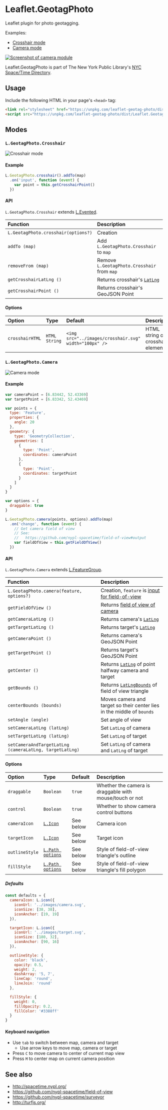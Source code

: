 # Leaflet.GeotagPhoto

Leaflet plugin for photo geotagging.

Examples:

- [Crosshair mode](http://spacetime.nypl.org/Leaflet.GeotagPhoto/examples/crosshair.html)
- [Camera mode](http://spacetime.nypl.org/Leaflet.GeotagPhoto/examples/camera.html)

[![Screenshot of camera module](images/screenshot.png)](http://spacetime.nypl.org/Leaflet.GeotagPhoto/examples/camera.html)

Leaflet.GeotagPhoto is part of The New York Public Library's [NYC Space/Time Directory](http://spacetime.nypl.org/).

## Usage

Include the following HTML in your page's `<head>` tag:

```html
<link rel="stylesheet" href="https://unpkg.com/leaflet-geotag-photo/dist/Leaflet.GeotagPhoto.css" />
<script src="https://unpkg.com/leaflet-geotag-photo/dist/Leaflet.GeotagPhoto.min.js"></script>
```

## Modes

### `L.GeotagPhoto.Crosshair`

![Crosshair mode](images/crosshair.png)

#### Example

```js
L.GeotagPhoto.crosshair().addTo(map)
  .on('input', function (event) {
    var point = this.getCrosshairPoint()
  })
```

#### API

`L.GeotagPhoto.Crosshair` extends [L.Evented](http://leafletjs.com/reference-1.0.0.html#evented).

| Function                            | Description                                     |
|:------------------------------------|:------------------------------------------------|
| `L.GeotagPhoto.crosshair(options?)` | Creation                                        |
| `addTo (map)`                       | Add `L.GeotagPhoto.Crosshair` to `map`          |
| `removeFrom (map)`                  | Remove `L.GeotagPhoto.Crosshair` from `map`     |
| `getCrosshairLatLng ()`             | Returns crosshair's [`LatLng`](http://leafletjs.com/reference-1.0.0.html#latlng) |
| `getCrosshairPoint ()`              | Returns crosshair's GeoJSON Point               |

#### Options

| Option          | Type          | Default                                               | Description
|:----------------|:--------------|:------------------------------------------------------|:-------------|
| `crosshairHTML` | `HTML String` | `<img src="../images/crosshair.svg" width="100px" />` | HTML string of crosshair element |

### `L.GeotagPhoto.Camera`

![Camera mode](images/camera.png)

#### Example

```js
var cameraPoint = [6.83442, 52.43369]
var targetPoint = [6.83342, 52.43469]

var points = {
  type: 'Feature',
  properties: {
    angle: 20
  },
  geometry: {
    type: 'GeometryCollection',
    geometries: [
      {
        type: 'Point',
        coordinates: cameraPoint
      },
      {
        type: 'Point',
        coordinates: targetPoint
      }
    ]
  }
}

var options = {
  draggable: true
}

L.GeotagPhoto.camera(points, options).addTo(map)
  .on('change', function (event) {
    // Get camera field of view
    // See:
    //   https://github.com/nypl-spacetime/field-of-view#output
    var fieldOfView = this.getFieldOfView()
  })
```

#### API

`L.GeotagPhoto.Camera` extends [L.FeatureGroup](http://leafletjs.com/reference-1.0.0.html#featuregroup).

| Function                                  | Description                                     |
|:------------------------------------------|:------------------------------------------------|
| `L.GeotagPhoto.camera(feature, options?)` | Creation, `feature` is [input for field-of-view](https://github.com/nypl-spacetime/field-of-view#input) |
| `getFieldOfView ()`                       | Returns [field of view of camera](https://github.com/nypl-spacetime/field-of-view#output) |
| `getCameraLatLng ()`                      | Returns camera's [`LatLng`](http://leafletjs.com/reference-1.0.0.html#latlng) |
| `getTargetLatLng ()`                      | Returns target's [`LatLng`](http://leafletjs.com/reference-1.0.0.html#latlng) |
| `getCameraPoint ()`                       | Returns camera's GeoJSON Point                  |
| `getTargetPoint ()`                       | Returns target's GeoJSON Point                  |
| `getCenter ()`                            | Returns [`LatLng`](http://leafletjs.com/reference-1.0.0.html#latlng) of point halfway camera and target |
| `getBounds ()` | Returns [`LatLngBounds`](http://leafletjs.com/reference-1.0.0.html#latlngbounds) of field of view triangle |
| `centerBounds (bounds)`                   | Moves camera and target so their center lies in the middle of `bounds` |
| `setAngle (angle)`                        | Set angle of view                               |
| `setCameraLatLng (latLng)`                | Set `LatLng` of camera                          |
| `setTargetLatLng (latLng)`                | Set `LatLng` of target                          |
| `setCameraAndTargetLatLng (cameraLatLng, targetLatLng)` | Set `LatLng` of camera and `LatLng` of target |

#### Options

| Option         | Type      | Default | Description
|:---------------|:----------|:--------|:----------------------------------------------------------|
| `draggable`    | `Boolean` | `true`  | Whether the camera is draggable with mouse/touch or not   |
| `control`      | `Boolean` | `true`  | Whether to show camera control buttons                    |
| `cameraIcon`   | [`L.Icon`](http://leafletjs.com/reference-1.0.2.html#icon) | See below    | Camera icon
| `targetIcon`   | [`L.Icon`](http://leafletjs.com/reference-1.0.2.html#icon) | See below    | Target icon
| `outlineStyle` | [`L.Path options`](http://leafletjs.com/reference-1.0.2.html#path-option) | See below | Style of field-of-view triangle's outline
| `fillStyle`    | [`L.Path options`](http://leafletjs.com/reference-1.0.2.html#path-option) | See below | Style of field-of-view triangle's fill polygon

##### Defaults

```js
const defaults = {
  cameraIcon: L.icon({
    iconUrl: '../images/camera.svg',
    iconSize: [38, 38],
    iconAnchor: [19, 19]
  }),

  targetIcon: L.icon({
    iconUrl: '../images/target.svg',
    iconSize: [180, 32],
    iconAnchor: [90, 16]
  }),

  outlineStyle: {
    color: 'black',
    opacity: 0.5,
    weight: 2,
    dashArray: '5, 7',
    lineCap: 'round',
    lineJoin: 'round'
  },

  fillStyle: {
    weight: 0,
    fillOpacity: 0.2,
    fillColor: '#3388ff'
  }
}
```

#### Keyboard navigation

- Use `tab` to switch between map, camera and target
  - Use arrow keys to move map, camera or target
- Press `C` to move camera to center of current map view
- Press `M` to center map on current camera position

## See also

- http://spacetime.nypl.org/
- https://github.com/nypl-spacetime/field-of-view
- https://github.com/nypl-spacetime/surveyor
- http://turfjs.org/
